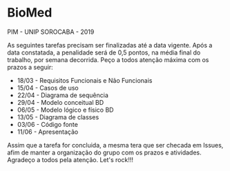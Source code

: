 # BioMed
PIM - UNIP SOROCABA - 2019

As seguintes tarefas precisam ser finalizadas até a data vigente. Após a data constatada, a penalidade será de 0,5 pontos, na média final do trabalho, por semana decorrida.
Peço a todos atenção máxima com os prazos a seguir:

 - 18/03 - Requisitos Funcionais e Não Funcionais
 - 15/04 - Casos de uso
 - 22/04 - Diagrama de sequência
 - 29/04 - Modelo conceitual BD
 - 06/05 - Modelo lógico e físico BD
 - 13/05 - Diagrama de classes
 - 03/06 - Código fonte
 - 11/06 - Apresentação
 
 Assim que a tarefa for concluida, a mesma tera que ser checada em Issues, afim de manter a organização do grupo com os prazos e atividades. Agradeço a todos pela atenção. Let's rock!!!
